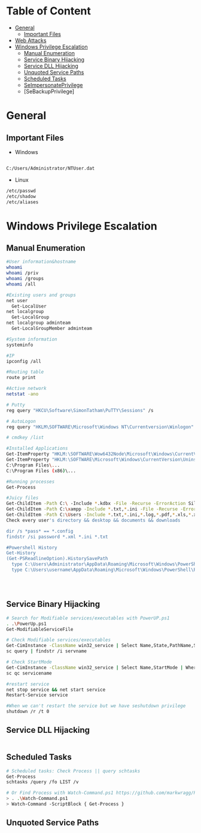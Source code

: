# Table of Content
- [General](#general)
  - [Important Files](#important-files)
- [Web Attacks](#web-attacks)
- [Windows Privilege Escalation](#windows-privilege-escalation)
  - [Manual Enumeration](#manual-enumeration)
  - [Service Binary Hijacking](#service-binary-hijacking)
  - [Service DLL Hijacking](#service-dll-hijacking)
  - [Unquoted Service Paths](#unquoted-service-paths)
  - [Scheduled Tasks](#scheduled-tasks)
  - [SeImpersonatePrivilege](#seimpersonateprivilege)
  - [SeBackupPrivilege]


# General
## Important Files
- Windows

```bash

C:/Users/Administrator/NTUser.dat
```
- Linux
```bash
/etc/passwd
/etc/shadow
/etc/aliases
```


# Windows Privilege Escalation

## Manual Enumeration

```bash
#User information&hostname
whoami
whoami /priv
whoami /groups
whoami /all

#Existing users and groups
net user
  Get-LocalUser
net localgroup
  Get-LocalGroup
net localgroup adminteam
  Get-LocalGroupMember adminteam

#System information
systeminfo

#IP
ipconfig /all

#Routing table
route print

#Active network
netstat -ano

# Putty
reg query "HKCU\Software\SimonTatham\PuTTY\Sessions" /s

# AutoLogon
reg query "HKLM\SOFTWARE\Microsoft\Windows NT\Currentversion\Winlogon"

# cmdkey /list

#Installed Applications
Get-ItemProperty "HKLM:\SOFTWARE\Wow6432Node\Microsoft\Windows\CurrentVersion\Uninstall\*" | select displayname
Get-ItemProperty "HKLM:\SOFTWARE\Microsoft\Windows\CurrentVersion\Uninstall\*" | select displayname
C:\Program Files\...
C:\Program Files (x86)\...

#Running processes
Get-Process

#Juicy files
Get-ChildItem -Path C:\ -Include *.kdbx -File -Recurse -ErrorAction SilentlyContinue
Get-ChildItem -Path C:\xampp -Include *.txt,*.ini -File -Recurse -ErrorAction SilentlyContinue
Get-ChildItem -Path C:\Users -Include *.txt,*.ini,*.log,*.pdf,*.xls,*.xlsx,*.doc,*.docx,*.git,*.gitconfig,*.config -File -Recurse -ErrorAction SilentlyContinue
Check every user's directory && desktop && documents && downloads

dir /s *pass* == *.config
findstr /si password *.xml *.ini *.txt

#Powershell History
Get-History
(Get-PSReadlineOption).HistorySavePath
  type C:\Users\Administrator\AppData\Roaming\Microsoft\Windows\PowerShell\PSReadLine\ConsoleHost_history.txt
  type C:\Users\username\AppData\Roaming\Microsoft\Windows\PowerShell\PSReadLine\ConsoleHost_history.txt





```

## Service Binary Hijacking
```bash
# Search for Modifiable services/executables with PowerUP.ps1
. .\PowerUp.ps1
Get-ModifiableServiceFile

# Check Modifiable services/executables
Get-CimInstance -ClassName win32_service | Select Name,State,PathName,StartMode | Where-Object {$_.State -like 'Running'}
sc query | findstr /i servname

# Check StartMode
Get-CimInstance -ClassName win32_service | Select Name,StartMode | Where-Object {$_.State -like 'Running'}
sc qc servicename

#restart service
net stop service && net start service
Restart-Service service

#When we can't restart the service but we have seshutdown privilege
shutdown /r /t 0

```

## Service DLL Hijacking
```bash
```

## Scheduled Tasks
```bash
# Scheduled tasks: Check Process || query schtasks
Get-Process
schtasks /query /fo LIST /v

# Or Find Process with Watch-Command.ps1 https://github.com/markwragg/PowerShell-Watch/blob/master/README.md
> . .\Watch-Command.ps1
> Watch-Command -ScriptBlock { Get-Process }

```

## Unquoted Service Paths
```bash
```

